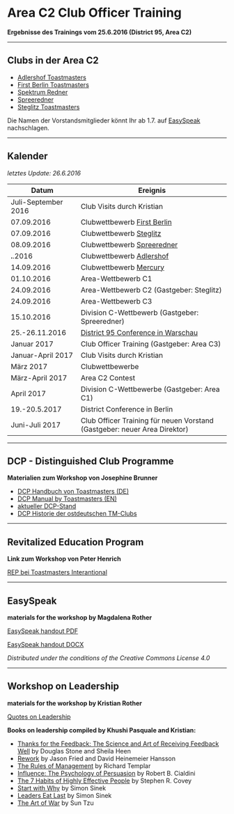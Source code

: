 
# Area C2 Club Officer Training

**Ergebnisse des Trainings vom 25.6.2016 (District 95, Area C2)**

----

## Clubs in der Area C2

* [Adlershof Toastmasters](http://adlershof-toastmasters.de/)
* [First Berlin Toastmasters](http://www.fbtm.org/)
* [Spektrum Redner](http://www.spektrum-redner.de/)
* [Spreeredner](http://www.spreeredner.de)
* [Steglitz Toastmasters](http://www.steglitz-toastmasters.de/)

Die Namen der Vorstandsmitglieder könnt Ihr ab 1.7. auf [EasySpeak](http://tmclub.eu) nachschlagen.

----

## Kalender

*letztes Update: 26.6.2016*

| Datum | Ereignis |
|------|-------|
| Juli-September 2016 | Club Visits durch Kristian |
| 07.09.2016 | Clubwettbewerb [First Berlin](http://www.fbtm.org/) |
| 07.09.2016 | Clubwettbewerb [Steglitz](http://www.steglitz-toastmasters.de/) |
| 08.09.2016 | Clubwettbewerb [Spreeredner](http://www.spreeredner.de) |
| __.__.2016 | Clubwettbewerb [Adlershof](http://adlershof-toastmasters.de/) |
| 14.09.2016 | Clubwettbewerb [Mercury](http://www.mercury-toastmasters-berlin.de/) |
| 01.10.2016 | Area-Wettbewerb C1 |
| 24.09.2016 | Area-Wettbewerb C2 (Gastgeber: Steglitz) |
| 24.09.2016 | Area-Wettbewerb C3 |
| 15.10.2016 | Division C-Wettbewerb (Gastgeber: Spreeredner) |
| 25.-26.11.2016 | [District 95 Conference in Warschau](http://fall2016.d95conf.org/) |
| Januar 2017 | Club Officer Training (Gastgeber: Area C3) |
| Januar-April 2017 | Club Visits durch Kristian |
| März 2017 | Clubwettbewerbe |
| März-April 2017 | Area C2 Contest |
| April 2017 | Division C-Wettbewerbe (Gastgeber: Area C1) |
| 19.-20.5.2017 | District Conference in Berlin |
| Juni-Juli 2017 | Club Officer Training für neuen Vorstand (Gastgeber: neuer Area Direktor) |

----

## DCP - Distinguished Club Programme

**Materialien zum Workshop von Josephine Brunner**

* [DCP Handbuch von Toastmasters (DE)](https://www.toastmasters.org/~/media/0A2288330A224A48AD58E6984E0937FB.ashx)
* [DCP Manual by Toastmasters (EN)](https://www.toastmasters.org/~/media/549134EFA75548B6928C43B6BAAFE433.ashx)
* [aktueller DCP-Stand](http://dashboards.toastmasters.org/Club.aspx?id=95)
* [DCP Historie der ostdeutschen TM-Clubs](/posts/files/DCP_history_DivC.zip)

----

## Revitalized Education Program

**Link zum Workshop von Peter Henrich**

[REP bei Toastmasters Interantional](http://www.toastmasters.org/Resources/Revitalized-Education-Program)

----

## EasySpeak

**materials for the workshop by Magdalena Rother**

[EasySpeak handout PDF](/posts/files/EasySpeak.pdf)

[EasySpeak handout DOCX](/posts/files/EasySpeak.docx)

*Distributed under the conditions of the Creative Commons License 4.0*

----

## Workshop on Leadership

**materials for the workshop by Kristian Rother**

[Quotes on Leadership](/posts/quotes-leadership)

**Books on leadership compiled by Khushi Pasquale and Kristian:**

* [Thanks for the Feedback: The Science and Art of Receiving Feedback Well](https://www.amazon.com/Thanks-Feedback-Science-Receiving-Well/dp/0143127136/ref=sr_1_1?s=books&ie=UTF8&qid=1466873193&sr=1-1&keywords=thank+you+for+your+feedback) by Douglas Stone and Sheila Heen
* [Rework](https://www.amazon.com/Rework-Jason-Fried/dp/0307463745/ref=sr_1_1?s=books&ie=UTF8&qid=1466873261&sr=1-1&keywords=rework) by Jason Fried and David Heinemeier Hansson
* [The Rules of Management](https://www.amazon.com/Rules-Management-4th-Richard-Templar/dp/1292088001/ref=sr_1_2?s=books&ie=UTF8&qid=1466873296&sr=1-2&keywords=the+rules+of+management) by Richard Templar
* [Influence: The Psychology of Persuasion](https://www.amazon.com/Influence-Psychology-Persuasion-Robert-Cialdini/dp/006124189X/ref=sr_1_1?s=books&ie=UTF8&qid=1466873352&sr=1-1&keywords=psychology+of+persuasion) by Robert B. Cialdini
* [The 7 Habits of Highly Effective People](https://www.amazon.com/Habits-Highly-Effective-People-Powerful/dp/1451639619/ref=sr_1_1?s=books&ie=UTF8&qid=1466873404&sr=1-1&keywords=seven+habits+of+highly+effective+people) by Stephen R. Covey
* [Start with Why](https://www.amazon.com/Start-Why-Leaders-Inspire-Everyone/dp/1591846447/ref=sr_1_1?s=books&ie=UTF8&qid=1466953944&sr=1-1&keywords=start+with+why+by+simon+sinek) by Simon Sinek
* [Leaders Eat Last](https://www.amazon.com/Leaders-Eat-Last-Together-Others/dp/1591845327/ref=sr_1_3?s=books&ie=UTF8&qid=1466953944&sr=1-3&keywords=start+with+why+by+simon+sinek) by Simon Sinek
* [The Art of War](https://www.sonshi.com/sun-tzu.html) by Sun Tzu

